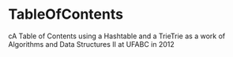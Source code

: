 TableOfContents
===============

cA Table of Contents using a Hashtable and a TrieTrie as a work of Algorithms and Data Structures II at UFABC in 2012